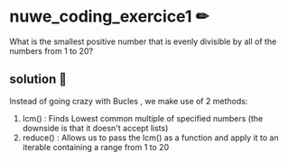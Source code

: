 # nuwe_coding_exercice1 ✏

What is the smallest positive number that is evenly divisible by all of the numbers from 1 to 20?

## solution 📔

Instead of going crazy with Bucles , we make use of 2 methods:
1. lcm() : Finds Lowest common multiple of specified numbers (the downside is that it doesn't accept lists)
2. reduce() : Allows us to pass the lcm() as a function and apply it to an iterable containing a range from 1 to 20
